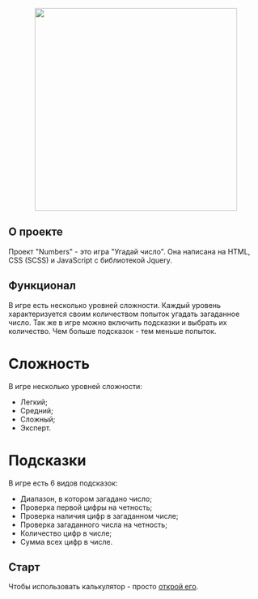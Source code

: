 <p align="center"><img src="https://psv4.userapi.com/c856228/u18686155/docs/d15/fb485c0b0bf6/Numbers.png?extra=0GWjC26R3LDNGxEy1uuHmMaZKYJil1NWIReHKgIYgW_t4YjfK5sN5kyU6wvMPv0L8H9-hAqeoEht718C2YbSytFzloocarUYiWLhBWZTDZgHI5rYnjmV2pkHQeAGSKyYiEDIqzj_FyY6eCl4egHyBe4" width="400"></p>

## О проекте
Проект "Numbers" - это игра "Угадай число". Она написана на HTML, CSS (SCSS) и JavaScript с библиотекой Jquery. 

## Функционал
В игре есть несколько уровней сложности. Каждый уровень характеризуется своим количеством попыток угадать загаданное число. Так же в игре можно включить подсказки и выбрать их количество. Чем больше подсказок - тем меньше попыток. 

# Сложность
В игре несколько уровней сложности:
- Легкий; 
- Средний; 
- Сложный;
- Эксперт. 

# Подсказки
В игре есть 6 видов подсказок:
- Диапазон, в котором загадано число;
- Проверка первой цифры на четность;
- Проверка наличия цифр в загаданном числе;
- Проверка загаданного числа на четность;
- Количество цифр в числе;
- Сумма всех цифр в числе.

## Старт
Чтобы использовать калькулятор - просто [открой его](https://chaplingleb.github.io/NUMBERS/).
